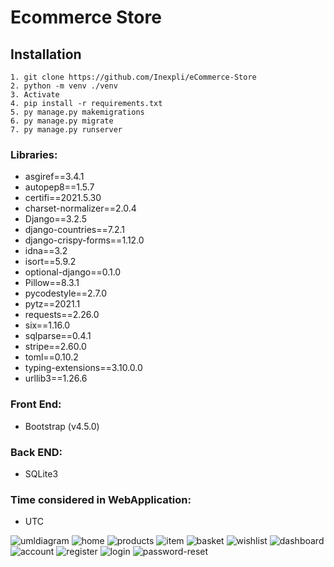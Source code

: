 # Ecommerce Store

## Installation

```
1. git clone https://github.com/Inexpli/eCommerce-Store
2. python -m venv ./venv
3. Activate
4. pip install -r requirements.txt
5. py manage.py makemigrations
6. py manage.py migrate
7. py manage.py runserver
```

### Libraries:
 - asgiref==3.4.1
 - autopep8==1.5.7
 - certifi==2021.5.30
 - charset-normalizer==2.0.4
 - Django==3.2.5
 - django-countries==7.2.1
 - django-crispy-forms==1.12.0
 - idna==3.2
 - isort==5.9.2
 - optional-django==0.1.0
 - Pillow==8.3.1
 - pycodestyle==2.7.0
 - pytz==2021.1
 - requests==2.26.0
 - six==1.16.0
 - sqlparse==0.4.1
 - stripe==2.60.0
 - toml==0.10.2
 - typing-extensions==3.10.0.0
 - urllib3==1.26.6

### Front End:
 - Bootstrap (v4.5.0)
### Back END:
 - SQLite3

### Time considered in WebApplication: 
 - UTC
   
![umldiagram](https://github.com/Inexpli/eCommerce-Store/assets/61479966/9a6c320d-c137-4176-a6e8-a62221542036)
![home](https://user-images.githubusercontent.com/61479966/136077739-72ccc2b6-3e9c-4323-9de5-d448a52f5a38.png)
![products](https://user-images.githubusercontent.com/61479966/136082175-b633cab9-3923-41c1-828b-6a6fc55576fa.png)
![item](https://user-images.githubusercontent.com/61479966/136077931-abc1da41-30f8-454b-956c-a89b0774488b.png)
![basket](https://user-images.githubusercontent.com/61479966/136078026-318c816b-954c-4186-83b7-989b29ce5da4.png)
![wishlist](https://user-images.githubusercontent.com/61479966/136082086-e5b30452-6db5-4c1c-8917-ddae0920ad34.png)
![dashboard](https://user-images.githubusercontent.com/61479966/136082268-25b8e4a2-d917-4ffe-8ece-518d7aec60c1.png)
![account](https://user-images.githubusercontent.com/61479966/136082484-f0f6553a-d441-4939-b356-db4d8062b13c.png)
![register](https://user-images.githubusercontent.com/61479966/136082592-1fcbbfd3-abac-4069-b491-2d573f90d7ce.png)
![login](https://user-images.githubusercontent.com/61479966/136082595-85121d91-3b31-4a5d-94e7-dd0f84ba3fc6.png)
![password-reset](https://user-images.githubusercontent.com/61479966/136082661-ba371e12-f885-4e6e-9c61-1567cfdb1b2e.png)


